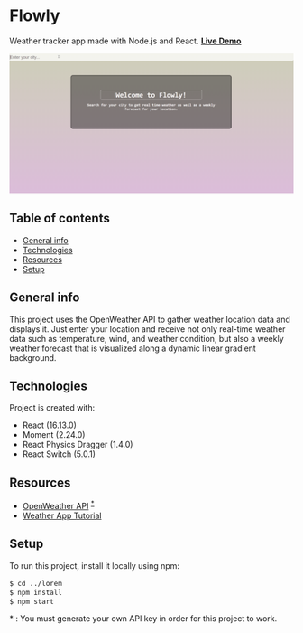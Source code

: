# Flowly
Weather tracker app made with Node.js and React. **[Live Demo](https://thecerealcoder.github.io/flowly)**

![Demo](./public/demo.gif)

## Table of contents
* [General info](#general-info)
* [Technologies](#technologies)
* [Resources](#resources)
* [Setup](#setup)

## General info
This project uses the OpenWeather API to gather weather location data and displays it. Just enter your location and receive not only real-time weather data such as temperature, wind, and weather condition, but also a weekly weather forecast that is visualized along a dynamic linear gradient background.
	
## Technologies
Project is created with:
* React (16.13.0)
* Moment (2.24.0)
* React Physics Dragger (1.4.0)
* React Switch (5.0.1)

## Resources
* [OpenWeather API](https://openweathermap.org/api) <sup>[*](#footnote)</sup>
* [Weather App Tutorial](https://youtu.be/GuA0_Z1llYU)


## Setup
To run this project, install it locally using npm:

```
$ cd ../lorem
$ npm install
$ npm start
```


<a name="footnote">* </a>: You must generate your own API key in order for this project to work. 
